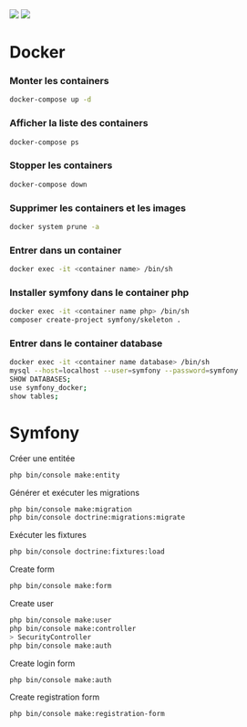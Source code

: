 <img src="https://d31ezp3r8jwmks.cloudfront.net/P4LMkQbCoYdT6NiE8ZjETEbw">
<img src="https://api-platform.com/logo.png">

# Docker

### Monter les containers
```bash
docker-compose up -d
```
### Afficher la liste des containers
```bash
docker-compose ps
```
### Stopper les containers
```bash
docker-compose down
```
### Supprimer les containers et les images
```bash
docker system prune -a
```
### Entrer dans un container
```bash
docker exec -it <container name> /bin/sh
```
### Installer symfony dans le container php
```bash
docker exec -it <container name php> /bin/sh
composer create-project symfony/skeleton .
```
### Entrer dans le container database
```bash
docker exec -it <container name database> /bin/sh
mysql --host=localhost --user=symfony --password=symfony
SHOW DATABASES;
use symfony_docker;
show tables;
```

# Symfony

Créer une entitée
```bash
php bin/console make:entity
```
Générer et exécuter les migrations
```bash
php bin/console make:migration
php bin/console doctrine:migrations:migrate
```
Exécuter les fixtures
```bash
php bin/console doctrine:fixtures:load
```
Create form
```bash
php bin/console make:form
```
Create user
```bash
php bin/console make:user
php bin/console make:controller
> SecurityController
php bin/console make:auth
```
Create login form
```bash
php bin/console make:auth
```
Create registration form
```bash
php bin/console make:registration-form
```